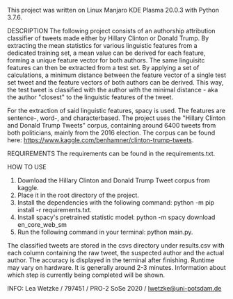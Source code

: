 This project was written on Linux Manjaro KDE Plasma 20.0.3 with Python 3.7.6.

DESCRIPTION
The following project consists of an authorship attribution classifier of tweets made either by Hillary Clinton or Donald Trump. By extracting the mean statistics for various linguistic features from a dedicated training set, 
a mean value can be derived for each feature, forming a unique feature vector for both authors. The same linguisitc features can then be extracted from a test set. By applying a set of calculations, a minimum distance between the
feature vector of a single test set tweet and the feature vectors of both authors can be derived. This way, the test tweet is classified with the author with the minimal distance - aka the author "closest" to the linguistic features of the tweet.

For the extraction of said linguistic features, spacy is used. The features are sentence-, word-, and characterbased.
The project uses the "Hillary Clinton and Donald Trump Tweets"  corpus, containing around 6400 tweets from both politicians, mainly from the 2016 election.
The corpus can be found here: https://www.kaggle.com/benhamner/clinton-trump-tweets.


REQUIREMENTS
The requirements can be found in the requirements.txt.


HOW TO USE
1) Download the Hillary Clinton and Donald Trump Tweet corpus from kaggle.
2) Place it in the root directory of the project.
3) Install the dependencies with the following command: python -m pip install -r requirements.txt.
4) Install spacy's pretrained statistic model: python -m spacy download en_core_web_sm
5) Run the following command in your terminal: python main.py.

The classified tweets are stored in the csvs directory under results.csv with each column containing the raw tweet, the suspected author and the actual author. The accuracy is displayed in the terminal after finishing.
Runtime may vary on hardware. It is generally around 2-3 minutes. Information about which step is currently being completed will be shown.


INFO:
Lea Wetzke / 797451 / PRO-2 SoSe 2020 / lwetzke@uni-potsdam.de
